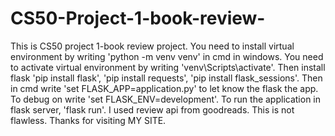# CS50-Project-1-book-review-
This is CS50 project 1-book review project. 
You need to install virtual environment by writing 'python -m venv venv' in cmd in windows.
You need to activate virtual environment by writing 'venv\Scripts\activate'.
Then install flask 'pip install flask', 'pip install requests', 'pip install flask_sessions'.
Then in cmd write 'set FLASK_APP=application.py' to let know the flask the app. 
To debug on write 'set FLASK_ENV=development'.
To run the application in flask server, 'flask run'.
I used review api from goodreads. 
This is not flawless.
Thanks for visiting MY SITE.
